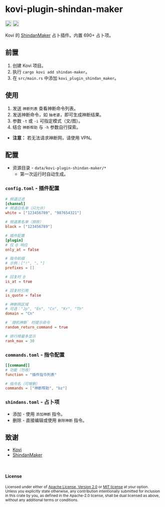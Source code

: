 # kovi-plugin-shindan-maker

[<img alt="github" src="https://img.shields.io/badge/github-araea/kovi_plugin_shindan_maker-8da0cb?style=for-the-badge&labelColor=555555&logo=github" height="20">](https://github.com/araea/kovi-plugin-shindan-maker)
[<img alt="crates.io" src="https://img.shields.io/crates/v/kovi-plugin-shindan-maker.svg?style=for-the-badge&color=fc8d62&logo=rust" height="20">](https://crates.io/crates/kovi-plugin-shindan-maker)

Kovi 的 [ShindanMaker](https://en.shindanmaker.com/) 占卜插件。内置 690+ 占卜项。

## 前置

1. 创建 Kovi 项目。
2. 执行 `cargo kovi add shindan-maker`。
3. 在 `src/main.rs` 中添加 `kovi_plugin_shindan_maker`。

## 使用

1. 发送 `神断列表` 查看神断命令列表。
2. 发送神断命令，如 `抽老婆`，即可生成神断结果。
3. 参数 `-t` 或 `-i` 可指定模式（文/图）。
4. 结合 `神断帮助` 与 `-h` 参数自行探索。

* **注意：** 若无法请求神断网，请使用 VPN。

## 配置

* 资源目录 - `data/kovi-plugin-shindan-maker/*`
    * 第一次运行时自动生成。

### `config.toml` - 插件配置

```toml
# 频道过滤
[channel]
# 频道白名单（只允许）
white = ["123456789", "987654321"]

# 频道黑名单（排除）
black = ["123456789"]

# 插件配置
[plugin]
# 仅 @ 响应
only_at = false

# 指令前缀
# 示例：["!", "。"]
prefixes = []

# 回复时 @
is_at = true

# 回复时引用
is_quote = false

# 神断网区域
# 可选："Jp", "En", "Cn", "Kr", "Th"
domain = "Cn"

# `随机神断` 时提示命令
random_return_command = true

# 排行榜最多显示
rank_max = 30
```

### `commands.toml` - 指令配置

```toml
[[command]]
# 功能（勿改）
function = "插件指令列表"

# 指令名（可增删）
commands = ["神断帮助", "bz"]
```

### `shindans.toml` - 占卜项

* 添加 - 使用 `添加神断` 指令。
* 删除 - 直接编辑或使用 `删除神断` 指令。

## 致谢

* [Kovi](https://kovi.threkork.com/)
* [ShindanMaker](https://cn.shindanmaker.com/)

<br>

#### License

<sup>
Licensed under either of <a href="LICENSE-APACHE">Apache License, Version
2.0</a> or <a href="LICENSE-MIT">MIT license</a> at your option.
</sup>

<br>

<sub>
Unless you explicitly state otherwise, any contribution intentionally submitted
for inclusion in this crate by you, as defined in the Apache-2.0 license, shall
be dual licensed as above, without any additional terms or conditions.
</sub>

